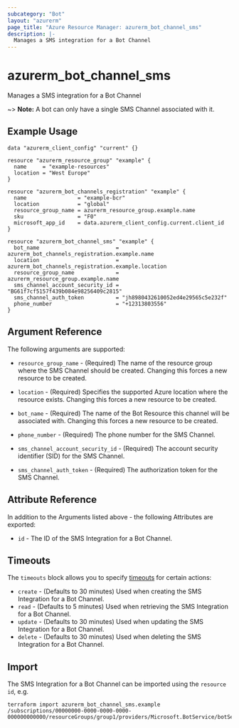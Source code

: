 ```yaml
---
subcategory: "Bot"
layout: "azurerm"
page_title: "Azure Resource Manager: azurerm_bot_channel_sms"
description: |-
  Manages a SMS integration for a Bot Channel
---
```


# azurerm_bot_channel_sms

Manages a SMS integration for a Bot Channel

~> **Note:** A bot can only have a single SMS Channel associated with it.

## Example Usage

```hcl
data "azurerm_client_config" "current" {}

resource "azurerm_resource_group" "example" {
  name     = "example-resources"
  location = "West Europe"
}

resource "azurerm_bot_channels_registration" "example" {
  name                = "example-bcr"
  location            = "global"
  resource_group_name = azurerm_resource_group.example.name
  sku                 = "F0"
  microsoft_app_id    = data.azurerm_client_config.current.client_id
}

resource "azurerm_bot_channel_sms" "example" {
  bot_name                        = azurerm_bot_channels_registration.example.name
  location                        = azurerm_bot_channels_registration.example.location
  resource_group_name             = azurerm_resource_group.example.name
  sms_channel_account_security_id = "BG61f7cf5157f439b084e98256409c2815"
  sms_channel_auth_token          = "jh8980432610052ed4e29565c5e232f"
  phone_number                    = "+12313803556"
}
```

## Argument Reference

The following arguments are supported:

* `resource_group_name` - (Required) The name of the resource group where the SMS Channel should be created. Changing this forces a new resource to be created.

* `location` - (Required) Specifies the supported Azure location where the resource exists. Changing this forces a new resource to be created.

* `bot_name` - (Required) The name of the Bot Resource this channel will be associated with. Changing this forces a new resource to be created.

* `phone_number` - (Required) The phone number for the SMS Channel.

* `sms_channel_account_security_id` - (Required) The account security identifier (SID) for the SMS Channel.

* `sms_channel_auth_token` - (Required) The authorization token for the SMS Channel.

## Attribute Reference

In addition to the Arguments listed above - the following Attributes are exported:

* `id` - The ID of the SMS Integration for a Bot Channel.

## Timeouts

The `timeouts` block allows you to specify [timeouts](https://developer.hashicorp.com/terraform/language/resources/configure#define-operation-timeouts) for certain actions:

* `create` - (Defaults to 30 minutes) Used when creating the SMS Integration for a Bot Channel.
* `read` - (Defaults to 5 minutes) Used when retrieving the SMS Integration for a Bot Channel.
* `update` - (Defaults to 30 minutes) Used when updating the SMS Integration for a Bot Channel.
* `delete` - (Defaults to 30 minutes) Used when deleting the SMS Integration for a Bot Channel.

## Import

The SMS Integration for a Bot Channel can be imported using the `resource id`, e.g.

```shell
terraform import azurerm_bot_channel_sms.example /subscriptions/00000000-0000-0000-0000-000000000000/resourceGroups/group1/providers/Microsoft.BotService/botServices/botService1/channels/SmsChannel
```
